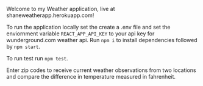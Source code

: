 Welcome to my Weather application, live at shaneweatherapp.herokuapp.com! 

To run the application locally set the create a .env file and set the enviornment variable `REACT_APP_API_KEY` to your api key for wunderground.com weather api. Run `npm i` to install dependencies followed by `npm start`.

To run test run `npm test`.

Enter zip codes to receive current weather observations from two locations and compare the difference in temperature measured in fahrenheit.
